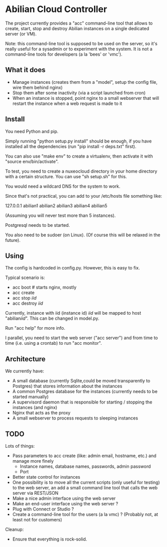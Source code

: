 Abilian Cloud Controller
========================

The project currently provides a "acc" command-line tool that allows to
create, start, stop and destroy Abilian instances on a single dedicated server
(or VM). 

Note: this command-line tool is supposed to be used on the server,
so it's really useful for a sysadmin or to experiment with the system.
It is not a command-line tools for developers (a la 'bees' or 'vmc').

What it does
------------

- Manage instances (creates them from a "model", setup the config file,
  wire them behind nginx)
- Stop them after some inactivity (via a script launched from cron)
- When an instance is stopped, point nginx to a small webserver that
  will restart the instance when a web request is made to it

Install
-------

You need Python and pip.

Simply running "python setup.py install" should be enough, if you have installed
all the dependencies (run "pip install -r deps.txt" first).

You can also use "make env" to create a virtualenv, then activate it
with "source env/bin/activate".

To test, you need to create a nuxeocloud directory in your home directory with a
certain structure. You can use "sh setup.sh" for this.

You would need a wildcard DNS for the system to work.

Since that's not practical, you can add to your /etc/hosts file something like:

127.0.0.1 abilian1 abilian2 abilian3 abilian4 abilian5

(Assuming you will never test more than 5 instances).

Postgresql needs to be started.

You also need to be sudoer (on Linux). (Of course this will be relaxed in the future).

Using
-----

The config is hardcoded in config.py. However, this is easy to fix.

Typical scenario is:

- acc boot # starts nginx, mostly
- acc create 
- acc stop *iid*
- acc destroy *iid*

Currently, instance with iid (instance id) *iid* will be mapped to host
"abilian*iid*". This can be changed in model.py.

Run "acc help" for more info.

I parallel, you need to start the web server ("acc server") and from
time to time (i.e. using a crontab) to run "acc monitor".

Architecture
------------

We currently have:

- A small database (currently Sqlite,could be moved transparently to Postgres) that
  stores information about the instances
- A common Postgres database for the instances (currently needs to be started manually)
- A supervisord daemon that is responsible for starting / stopping the instances (and nginx)
- Nginx that acts as the proxy
- A small webserver to process requests to sleeping instances


TODO
----

Lots of things:

- Pass parameters to acc create (like: admin email, hostname, etc.) and manage more finely
  - Instance names, database names, passwords, admin password
  - Port
- Better state control for instances
- One possibility is to move all the current scripts (only useful for
  testing) to the web server, an add a small command line tool that calls
  the web server via REST/JSON
- Make a nice admin interface using the web server
- Make an end-user interface using the web server ?
- Plug with Connect or Studio ?
- Create a command-line tool for the users (a la vmc) ? (Probably not, at least not for customers)

Cleanup:

- Ensure that everything is rock-solid.
